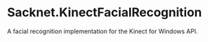 Sacknet.KinectFacialRecognition
===============================

A facial recognition implementation for the Kinect for Windows API.